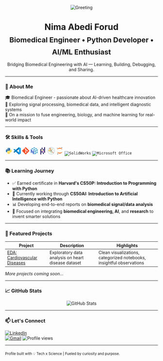 <p align="center">
  <img src="https://img.shields.io/badge/Hi 👋-I'm%20Nima-orange" alt="Greeting"/>
</p>

<h1 align="center">Nima Abedi Forud<br><sub>Biomedical Engineer • Python Developer • AI/ML Enthusiast</sub></h1>

<p align="center">
  Bridging Biomedical Engineering with AI — Learning, Building, Debugging, and Sharing.
</p>

---

### 🧠 About Me
🎓 Biomedical Engineer - passionate about AI-driven healthcare innovation  
🔬 Exploring signal processing, biomedical data, and intelligent diagnostic systems  
🚀 On a mission to fuse engineering, biology, and machine learning for real-world impact  

---

### 🛠 Skills & Tools

<code><img height="24" src="https://raw.githubusercontent.com/devicons/devicon/master/icons/python/python-original.svg" alt="Python"/></code>
<code><img height="24" src="https://raw.githubusercontent.com/devicons/devicon/master/icons/vscode/vscode-original.svg" alt="VSCode"/></code>
<code><img height="24" src="https://raw.githubusercontent.com/devicons/devicon/master/icons/git/git-original.svg" alt="Git"/></code>
<code><img height="24" src="https://raw.githubusercontent.com/devicons/devicon/master/icons/numpy/numpy-original.svg" alt="NumPy"/></code>
<code><img height="24" src="https://raw.githubusercontent.com/devicons/devicon/master/icons/pandas/pandas-original.svg" alt="Pandas"/></code>
<code><img height="24" src="https://raw.githubusercontent.com/devicons/devicon/master/icons/matplotlib/matplotlib-original.svg" alt="Matplotlib"/></code>
<code><img height="24" src="https://raw.githubusercontent.com/devicons/devicon/master/icons/jupyter/jupyter-original.svg" alt="Jupyter Notebook"/></code>
<code><img height="24" src="https://img.icons8.com/color/48/solidworks.png" alt="SolidWorks"/></code>
<code><img height="24" src="https://img.icons8.com/color/48/microsoft-office-2019.png" alt="Microsoft Office"/></code>

---

### 📚 Learning Journey
- ✅ Earned certificate in **Harvard's CS50P: Introduction to Programming with Python**
- 🧠 Currently working through **CS50AI: Introduction to Artificial Intelligence with Python**
- 📊 Developing end-to-end reports on **biomedical signal/data analysis**
- 🧪 Focused on integrating **biomedical engineering, AI**, and **research** to invent smarter solutions

---

### 🔭 Featured Projects

| Project | Description | Highlights |
|--------|-------------|------------|
| [EDA: Cardiovascular Diseases](https://github.com/Nimaabediforud/EDA-Heart-Diseases-Project) | Exploratory data analysis on heart disease dataset | Clean visualizations, categorized notebooks, insightful observations |

*More projects coming soon...*

---

### 📈 GitHub Stats
<p align="center">
  <img src="https://github-readme-stats.vercel.app/api?username=Nimaabediforud&show_icons=true&theme=vision-friendly-dark&hide_border=true" alt="GitHub Stats"/>
</p>


---

### 📫 Let's Connect

[![LinkedIn](https://img.shields.io/badge/LinkedIn-NimaAbediForud-blue?logo=linkedin&logoColor=white)](https://www.linkedin.com/in/nima-abedi-forud-625205325)  
[![Gmail](https://img.shields.io/badge/Email-NimaAbediForud-red?logo=gmail&logoColor=white)](mailto:Nimaabediforud@gmail.com)
<img src="https://komarev.com/ghpvc/?username=Nimaabediforud&label=Profile%20views&color=0e75b6&style=flat" alt="Profile views" />

---

<sub>Profile built with 💡 Tech x Science | Fueled by curiosity and purpose.</sub>
